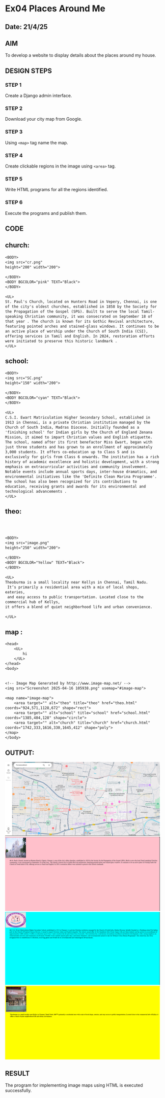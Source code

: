 # Ex04 Places Around Me
## Date: 21/4/25

## AIM
To develop a website to display details about the places around my house.

## DESIGN STEPS

### STEP 1
Create a Django admin interface.

### STEP 2
Download your city map from Google.

### STEP 3
Using ```<map>``` tag name the map.

### STEP 4
Create clickable regions in the image using ```<area>``` tag.

### STEP 5
Write HTML programs for all the regions identified.

### STEP 6
Execute the programs and publish them.

## CODE
## church:
```
<BODY>
<img src="cr.png"
height="200" width="200">

</BODY>
<BODY BGCOLOR="pink" TEXT="Black">
</BODY>

<UL>
​St. Paul's Church, located on Hunters Road in Vepery, Chennai, is one of the city's oldest churches, established in 1858 by the Society for the Propagation of the Gospel (SPG). Built to serve the local Tamil-speaking Christian community, it was consecrated on September 18 of that year . The church is known for its Gothic Revival architecture, featuring pointed arches and stained-glass windows. It continues to be an active place of worship under the Church of South India (CSI), offering services in Tamil and English. In 2024, restoration efforts were initiated to preserve this historic landmark .
</UL>
```
## school:
```
<BODY>
<img src="SC.png"
height="150" width="200">

</BODY>
<BODY BGCOLOR="cyan" TEXT="Black">
</BODY>

<UL>
​C.S.I. Ewart Matriculation Higher Secondary School, established in 1913 in Chennai, is a private Christian institution managed by the Church of South India, Madras Diocese. Initially founded as a 'finishing school' for Indian girls by the Church of England Zenana Mission, it aimed to impart Christian values and English etiquette. The school, named after its first benefactor Miss Ewart, began with just three students and has grown to an enrollment of approximately 3,000 students. It offers co-education up to Class 5 and is exclusively for girls from Class 6 onwards. The institution has a rich history of academic excellence and holistic development, with a strong emphasis on extracurricular activities and community involvement. Notable events include annual sports days, inter-house dramatics, and environmental initiatives like the 'Definite Clean Marina Programme'. The school has also been recognized for its contributions to education, receiving grants and awards for its environmental and technological advancements .
</UL>

```
## theo:
```



<BODY>
<img src="image.png"
height="250" width="200">

</BODY>
<BODY BGCOLOR="Yellow" TEXT="Black">
</BODY>

<UL>
Theoburma is a small locality near Kellys in Chennai, Tamil Nadu.
 It’s primarily a residential area with a mix of local shops, eateries,
 and easy access to public transportation. Located close to the commercial hub of Kellys, 
it offers a blend of quiet neighborhood life and urban convenience.

</UL>
```
## map :
```
<head>
    <UL>
        hi
    </UL>
</head>
<body>


<!-- Image Map Generated by http://www.image-map.net/ -->
<img src="Screenshot 2025-04-16 105938.png" usemap="#image-map">

<map name="image-map">
    <area target="" alt="theo" title="theo" href="theo.html" coords="924,571,1128,672" shape="rect">
    <area target="" alt="school" title="school" href="school.html" coords="1385,404,128" shape="circle">
    <area target="" alt="church" title="church" href="church.html" coords="1742,333,1616,330,1645,412" shape="poly">
</map>
</body>
```
## OUTPUT:
![alt text](image-5.png)
![alt text](image-1.png)
![alt text](image-4.png)
![alt text](image-3.png)






## RESULT
The program for implementing image maps using HTML is executed successfully.
